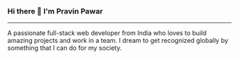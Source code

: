 ### Hi there 👋 I'm Pravin Pawar

<hr/>


A passionate full-stack web developer from India who loves to build amazing projects and work in a team.
I dream to get recognized globally by something that I can do for my society.

<!--
**Pravin7038/Pravin7038** is a ✨ _special_ ✨ repository because its `README.md` (this file) appears on your GitHub profile.

Here are some ideas to get you started:

- 🔭 I’m currently working on ...
- 🌱 I’m currently learning ...
- 👯 I’m looking to collaborate on ...
- 🤔 I’m looking for help with ...
- 💬 Ask me about ...
- 📫 How to reach me: ...
- 😄 Pronouns: ...
- ⚡ Fun fact: ...
-->
